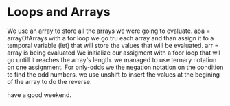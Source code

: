 # Loops and Arrays

We use an array to store all the arrays we were going to evaluate.
 aoa = arrayOfArrays
with a for loop we go tru each array and than assign it to a temporal variable (let) that will store the values that will be evaluated.
arr = array is being evaluated
We initialize our assigment with a foor loop that wil go untill it reaches the array's length.
we managed to use ternary notation on one assignment.
For only-odds we the negation notation on the condition to find the odd numbers.
we use unshift to insert the values at the begining of the array to do the reverse.

have a good weekend.
